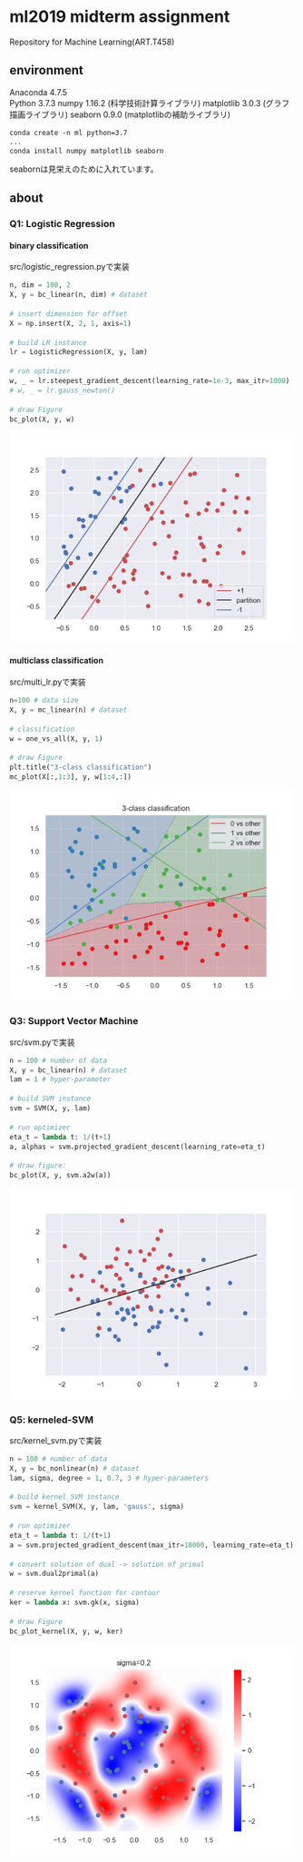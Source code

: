 # ml2019 midterm assignment
Repository for Machine Learning(ART.T458) 

## environment
Anaconda 4.7.5  
Python 3.7.3
numpy 1.16.2 (科学技術計算ライブラリ)
matplotlib 3.0.3 (グラフ描画ライブラリ)
seaborn 0.9.0 (matplotlibの補助ライブラリ)

```
conda create -n ml python=3.7
...
conda install numpy matplotlib seaborn
```
seabornは見栄えのために入れています。

## about
### Q1: Logistic Regression
#### binary classification
src/logistic_regression.pyで実装
```Python
n, dim = 100, 2 
X, y = bc_linear(n, dim) # dataset

# insert dimension for offset 
X = np.insert(X, 2, 1, axis=1)

# build LR instance
lr = LogisticRegression(X, y, lam)

# run optimizer
w, _ = lr.steepest_gradient_descent(learning_rate=1e-3, max_itr=1000)
# w, _ = lr.gauss_newton()

# draw Figure
bc_plot(X, y, w)
```
![](docs/img/lr.png)

#### multiclass classification
src/multi_lr.pyで実装
```Python
n=100 # data size
X, y = mc_linear(n) # dataset

# classification
w = one_vs_all(X, y, 1) 

# draw Figure
plt.title("3-class classification")
mc_plot(X[:,1:3], y, w[1:4,:])
```
![](docs/img/multiclass.png)

### Q3: Support Vector Machine
src/svm.pyで実装
```Python
n = 100 # number of data
X, y = bc_linear(n) # dataset
lam = 1 # hyper-parameter

# build SVM instance
svm = SVM(X, y, lam)

# run optimizer
eta_t = lambda t: 1/(t+1)
a, alphas = svm.projected_gradient_descent(learning_rate=eta_t)

# draw figure: 
bc_plot(X, y, svm.a2w(a))
```
![](docs/img/Q3.png)

### Q5: kerneled-SVM
src/kernel_svm.pyで実装
```Python
n = 100 # number of data
X, y = bc_nonlinear(n) # dataset
lam, sigma, degree = 1, 0.7, 3 # hyper-parameters

# build kernel_SVM instance
svm = kernel_SVM(X, y, lam, 'gauss', sigma)

# run optimizer
eta_t = lambda t: 1/(t+1)
a = svm.projected_gradient_descent(max_itr=10000, learning_rate=eta_t)

# convert solution of dual -> solution of primal
w = svm.dual2primal(a)

# reserve kernel function for contour
ker = lambda x: svm.gk(x, sigma)

# draw Figure
bc_plot_kernel(X, y, w, ker)
```
![](docs/img/sigma_02.png)
